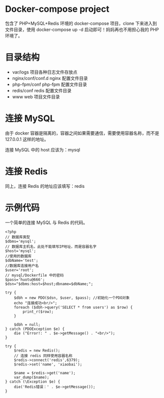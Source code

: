 # Docker-compose project
包含了 PHP+MySQL+Redis 环境的 docker-compose 项目，clone 下来进入到文件目录，使用 docker-compose up -d 启动即可！妈妈再也不用担心我的 PHP 环境了。

# 目录结构
- var/logs 项目各种日志文件存放点
- nginx/conf/conf.d nginx 配置文件目录
- php-fpm/conf php-fpm 配置文件目录
- redis/conf redis 配置文件目录
- www web 项目文件目录

# 连接 MySQL
由于 docker 容器是隔离的，容器之间如果需要通信，需要使用容器名称，而不是 127.0.0.1 这样的地址。

连接 MySQL 中的 host 应该为：mysql

# 连接 Redis
同上，连接 Redis 的地址应该填写：redis

# 示例代码
一个简单的连接 MySQL 与 Redis 的代码。

```
<?php
// 数据库类型
$dbms='mysql';
// 数据库主机名，此处不能填写IP地址，而是容器名字
$host='mysql';
//使用的数据库
$dbName='test';
//数据库连接用户名
$user='root';
// mysql/Dockerfile 中的密码
$pass='huotu@666';
$dsn="$dbms:host=$host;dbname=$dbName;";

try {
    $dbh = new PDO($dsn, $user, $pass); //初始化一个PDO对象
    echo "连接成功<br/>";
    foreach ($dbh->query('SELECT * from users') as $row) {
        print_r($row);
    }

    $dbh = null;
} catch (PDOException $e) {
    die ("Error!: " . $e->getMessage() . "<br/>");
}

try {
    $redis = new Redis();
    // 连接 redis 同样使用容器名称
    $redis->connect('redis',6379);
    $redis->set('name', 'xiaobai');

    $name = $redis->get('name');
    var_dump($name);
} catch (\Exception $e) {
    die('Redis错误：' . $e->getMessage());
}
```
